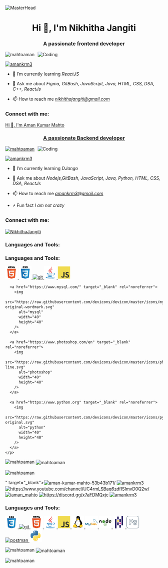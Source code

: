 ![MasterHead](https://user-images.githubusercontent.com/61381501/183574351-21f83b15-e6e9-4e8e-b06a-a30ffa7b119f.png)
<h1 align="center">Hi 👋, I'm Nikhitha Jangiti </h1>
<h3 align="center">A passionate frontend developer</h3>
<img align="right" alt="Coding" width="400" src="https://cdn.dribbble.com/users/1162077/screenshots/3848914/programmer.gif">

<p align="left"> <img src="https://komarev.com/ghpvc/?username=mahtoaman&label=Profile%20views&color=0e75b6&style=flat" alt="mahtoaman" /> </p>

<p align="left"> <a href="https://twitter.com/amankrm3" target="blank"><img src="https://img.shields.io/twitter/follow/amankrm3?logo=twitter&style=for-the-badge" alt="amankrm3" /></a> </p>

- 🌱 I’m currently learning *ReactJS*

- 💬 Ask me about *Figma, GitBash, JavaScript, Java, HTML, CSS, DSA, C++, ReactJs*

- 📫 How to reach me *nikhithajangiti@gmail.com*

<h3 align="left">Connect with me:</h3>
<p align="left">
<a href="![MasterHead](https://user-images.githubusercontent.com/61381501/183574351-21f83b15-e6e9-4e8e-b06a-a30ffa7b119f.png)
<h1 align="center">Hi 👋, I'm Aman Kumar Mahto</h1>
<h3 align="center">A passionate Backend developer</h3>
<img align="right" alt="Coding" width="400" src="https://cdn.dribbble.com/users/1162077/screenshots/3848914/programmer.gif">

<p align="left"> <img src="https://komarev.com/ghpvc/?username=mahtoaman&label=Profile%20views&color=0e75b6&style=flat" alt="mahtoaman" /> </p>

<p align="left"> <a href="https://twitter.com/amankrm3" target="blank"><img src="https://img.shields.io/twitter/follow/amankrm3?logo=twitter&style=for-the-badge" alt="amankrm3" /></a> </p>

- 🌱 I’m currently learning *DJango*

- 💬 Ask me about *Nodejs,GitBash, JavaScript, Java, Python, HTML, CSS, DSA, ReactJs*

- 📫 How to reach me *amankrm3@gmail.com*

- ⚡ Fun fact *I am not crazy*

<h3 align="left">Connect with me:</h3>
<p align="left">
<a href="https://www.linkedin.com/in/nikhithajangiti/" target="_blank"><img align="center" src="https://raw.githubusercontent.com/rahuldkjain/github-profile-readme-generator/master/src/images/icons/Social/linked-in-alt.svg" alt="NikhithaJangiti" height="30" width="40" /></a>
</p>
<h3 align="left">Languages and Tools:</h3>
<h3 align="left">Languages and Tools:</h3>
    <p align="left">
      <a href="https://www.w3.org/html/" target="_blank" rel="noreferrer">
        <img
          src="https://raw.githubusercontent.com/devicons/devicon/master/icons/html5/html5-original-wordmark.svg"
          alt="html5"
          width="40"
          height="40"
        />
      </a>
      <a href="https://www.w3schools.com/css/" target="_blank" rel="noreferrer">
        <img
          src="https://raw.githubusercontent.com/devicons/devicon/master/icons/css3/css3-original-wordmark.svg"
          alt="css3"
          width="40"
          height="40"
        />
      </a>
      <a href="https://git-scm.com/" target="_blank" rel="noreferrer">
        <img
          src="https://www.vectorlogo.zone/logos/git-scm/git-scm-icon.svg"
          alt="git"
          width="40"
          height="40"
        />
      </a>
      <a href="https://www.java.com" target="_blank" rel="noreferrer">
        <img
          src="https://raw.githubusercontent.com/devicons/devicon/master/icons/java/java-original.svg"
          alt="java"
          width="40"
          height="40"
        />
      </a>
      <a
        href="https://developer.mozilla.org/en-US/docs/Web/JavaScript"
        target="_blank"
        rel="noreferrer"
      >
        <img
          src="https://raw.githubusercontent.com/devicons/devicon/master/icons/javascript/javascript-original.svg"
          alt="javascript"
          width="40"
          height="40"
        />
      </a>

      <a href="https://www.mysql.com/" target="_blank" rel="noreferrer">
        <img
          src="https://raw.githubusercontent.com/devicons/devicon/master/icons/mysql/mysql-original-wordmark.svg"
          alt="mysql"
          width="40"
          height="40"
        />
      </a>

      <a href="https://www.photoshop.com/en" target="_blank" rel="noreferrer">
        <img
          src="https://raw.githubusercontent.com/devicons/devicon/master/icons/photoshop/photoshop-line.svg"
          alt="photoshop"
          width="40"
          height="40"
        />
      </a>

      <a href="https://www.python.org" target="_blank" rel="noreferrer">
        <img
          src="https://raw.githubusercontent.com/devicons/devicon/master/icons/python/python-original.svg"
          alt="python"
          width="40"
          height="40"
        />
      </a>
    </p>
<p><img align="left" src="https://github-readme-stats.vercel.app/api/top-langs?username=mahtoaman&show_icons=true&locale=en&layout=compact" alt="mahtoaman" /></p>

<p>&nbsp;<img align="center" src="https://github-readme-stats.vercel.app/api?username=mahtoaman&show_icons=true&locale=en" alt="mahtoaman" /></p>

<p><img align="center" src="https://github-readme-streak-stats.herokuapp.com/?user=mahtoaman&" alt="mahtoaman" /></p>" target="_blank"><img align="center" src="https://raw.githubusercontent.com/rahuldkjain/github-profile-readme-generator/master/src/images/icons/Social/linked-in-alt.svg" alt="aman-kumar-mahto-53b43b171/" height="30" width="40" /></a>
<a href="https://twitter.com/amankrm3" target="_blank"><img align="center" src="https://raw.githubusercontent.com/rahuldkjain/github-profile-readme-generator/master/src/images/icons/Social/twitter.svg" alt="amankrm3" height="30" width="40" /></a>
  <a href="https://www.youtube.com/channel/UC4rmLSBaq6zdfISImvD0Q2w/featured" target="blank"><img align="center" src="https://raw.githubusercontent.com/rahuldkjain/github-profile-readme-generator/master/src/images/icons/Social/youtube.svg" alt="https://www.youtube.com/channel/UC4rmLSBaq6zdfISImvD0Q2w/" height="30" width="40" /></a>
<a href="https://instagram.com/iaman_mahto" target="blank"><img align="center" src="https://raw.githubusercontent.com/rahuldkjain/github-profile-readme-generator/master/src/images/icons/Social/instagram.svg" alt="iaman_mahto" height="30" width="40" /></a>
<a href="https://discord.gg/https://discord.gg/x7aFDMQxjc" target="blank"><img align="center" src="https://raw.githubusercontent.com/rahuldkjain/github-profile-readme-generator/master/src/images/icons/Social/discord.svg" alt="https://discord.gg/x7aFDMQxjc" height="30" width="40" /></a>
<a href="https://www.hackerrank.com/amankrm3" target="blank"><img align="center" src="https://raw.githubusercontent.com/rahuldkjain/github-profile-readme-generator/master/src/images/icons/Social/hackerrank.svg" alt="amankrm3" height="30" width="40" /></a>
</p>
<h3 align="left">Languages and Tools:</h3>
<p align="left"> <a href="https://www.w3schools.com/css/" target="_blank" rel="noreferrer"> <img src="https://raw.githubusercontent.com/devicons/devicon/master/icons/css3/css3-original-wordmark.svg" alt="css3" width="40" height="40"/> </a> <a href="https://git-scm.com/" target="_blank" rel="noreferrer"> <img src="https://www.vectorlogo.zone/logos/git-scm/git-scm-icon.svg" alt="git" width="40" height="40"/> </a> <a href="https://www.w3.org/html/" target="_blank" rel="noreferrer"> <img src="https://raw.githubusercontent.com/devicons/devicon/master/icons/html5/html5-original-wordmark.svg" alt="html5" width="40" height="40"/> </a> <a href="https://www.java.com" target="_blank" rel="noreferrer"> <img src="https://raw.githubusercontent.com/devicons/devicon/master/icons/java/java-original.svg" alt="java" width="40" height="40"/> </a> <a href="https://developer.mozilla.org/en-US/docs/Web/JavaScript" target="_blank" rel="noreferrer"> <img src="https://raw.githubusercontent.com/devicons/devicon/master/icons/javascript/javascript-original.svg" alt="javascript" width="40" height="40"/> </a> <a href="https://www.linux.org/" target="_blank" rel="noreferrer"> <img src="https://raw.githubusercontent.com/devicons/devicon/master/icons/linux/linux-original.svg" alt="linux" width="40" height="40"/> </a> <a href="https://www.mysql.com/" target="_blank" rel="noreferrer"> <img src="https://raw.githubusercontent.com/devicons/devicon/master/icons/mysql/mysql-original-wordmark.svg" alt="mysql" width="40" height="40"/> </a> <a href="https://nodejs.org" target="_blank" rel="noreferrer"> <img src="https://raw.githubusercontent.com/devicons/devicon/master/icons/nodejs/nodejs-original-wordmark.svg" alt="nodejs" width="40" height="40"/> </a> <a href="https://pandas.pydata.org/" target="_blank" rel="noreferrer"> <img src="https://raw.githubusercontent.com/devicons/devicon/2ae2a900d2f041da66e950e4d48052658d850630/icons/pandas/pandas-original.svg" alt="pandas" width="40" height="40"/> </a> <a href="https://www.photoshop.com/en" target="_blank" rel="noreferrer"> <img src="https://raw.githubusercontent.com/devicons/devicon/master/icons/photoshop/photoshop-line.svg" alt="photoshop" width="40" height="40"/> </a> <a href="https://postman.com" target="_blank" rel="noreferrer"> <img src="https://www.vectorlogo.zone/logos/getpostman/getpostman-icon.svg" alt="postman" width="40" height="40"/> </a> <a href="https://www.python.org" target="_blank" rel="noreferrer"> <img src="https://raw.githubusercontent.com/devicons/devicon/master/icons/python/python-original.svg" alt="python" width="40" height="40"/> </a> </p>

<p><img align="left" src="https://github-readme-stats.vercel.app/api/top-langs?username=mahtoaman&show_icons=true&locale=en&layout=compact" alt="mahtoaman" /></p>

<p>&nbsp;<img align="center" src="https://github-readme-stats.vercel.app/api?username=mahtoaman&show_icons=true&locale=en" alt="mahtoaman" /></p>

<p><img align="center" src="https://github-readme-streak-stats.herokuapp.com/?user=mahtoaman&" alt="mahtoaman" /></p>
